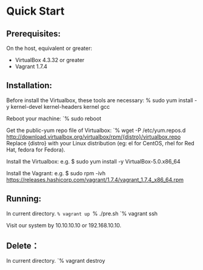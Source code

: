 Quick Start
===========

Prerequisites:
--------------
On the host, equivalent or greater: 
* VirtualBox 4.3.32 or greater
* Vagrant 1.7.4

Installation:
-------------
Before install the Virtualbox, these tools are necessary:
  % sudo yum install -y kernel-devel kernel-headers kernel gcc

Reboot your machine:
  `% sudo reboot


Get the public-yum repo file of Virtualbox:
  `% wget -P /etc/yum.repos.d http://download.virtualbox.org/virtualbox/rpm/{distro}/virtualbox.repo
Replace {distro} with your Linux distribution (eg: el for CentOS, rhel for Red Hat, fedora for Fedora).


Install the Virtualbox:
e.g. $ sudo yum install -y VirtualBox-5.0.x86_64


Install the Vagrant:
e.g. $ sudo rpm -ivh https://releases.hashicorp.com/vagrant/1.7.4/vagrant_1.7.4_x86_64.rpm


Running:
--------
In current directory.
  `% vagrant up
  `% ./pre.sh
  `% vagrant ssh

Visit our system by 10.10.10.10 or 192.168.10.10.

Delete：
-------
In current directory. 
  `% vagrant destroy

